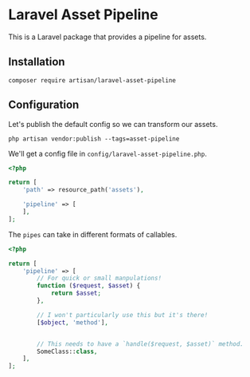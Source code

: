 # Laravel Asset Pipeline

This is a Laravel package that provides a pipeline for assets.

## Installation

```
composer require artisan/laravel-asset-pipeline
```

## Configuration

Let's publish the default config so we can transform our assets.

```
php artisan vendor:publish --tags=asset-pipeline
```

We'll get a config file in `config/laravel-asset-pipeline.php`.

```php
<?php

return [
    'path' => resource_path('assets'),

    'pipeline' => [
    ],
];
```

The `pipes` can take in different formats of callables.

```php
<?php

return [
    'pipeline' => [
        // For quick or small manpulations!
        function ($request, $asset) {
            return $asset;
        },

        // I won't particularly use this but it's there!
        [$object, 'method'],


        // This needs to have a `handle($request, $asset)` method.
        SomeClass::class,
    ],
];
```
